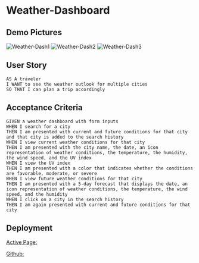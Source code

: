 # Weather-Dashboard

## Demo Pictures

![Weather-Dash1](https://user-images.githubusercontent.com/86095070/136272509-5ddf4d13-31be-4284-80ce-e8dae461c6a6.png)
![Weather-Dash2](https://user-images.githubusercontent.com/86095070/136272512-1975ffce-4ea0-447a-b188-37e6d86c243e.png)
![Weather-Dash3](https://user-images.githubusercontent.com/86095070/136272514-4f48a38c-e880-4cdf-b0c3-c99546a37d56.png)

## User Story

```
AS A traveler
I WANT to see the weather outlook for multiple cities
SO THAT I can plan a trip accordingly
```

## Acceptance Criteria

```
GIVEN a weather dashboard with form inputs
WHEN I search for a city
THEN I am presented with current and future conditions for that city and that city is added to the search history
WHEN I view current weather conditions for that city
THEN I am presented with the city name, the date, an icon representation of weather conditions, the temperature, the humidity, the wind speed, and the UV index
WHEN I view the UV index
THEN I am presented with a color that indicates whether the conditions are favorable, moderate, or severe
WHEN I view future weather conditions for that city
THEN I am presented with a 5-day forecast that displays the date, an icon representation of weather conditions, the temperature, the wind speed, and the humidity
WHEN I click on a city in the search history
THEN I am again presented with current and future conditions for that city

```
## Deployment

[Active Page:](https://katlyn627.github.io/Weather-Dashboard)


[Github:](https://github.com/Katlyn627/Weather-Dashboard)


